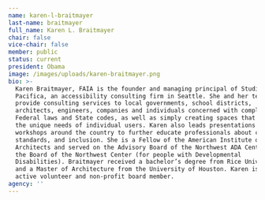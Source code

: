```yaml
---
name: karen-l-braitmayer
last-name: braitmayer
full_name: Karen L. Braitmayer
chair: false
vice-chair: false
member: public
status: current
president: Obama
image: /images/uploads/karen-braitmayer.png
bio: >-
  Karen Braitmayer, FAIA is the founder and managing principal of Studio
  Pacifica, an accessibility consulting firm in Seattle. She and her team
  provide consulting services to local governments, school districts,
  architects, engineers, companies and individuals concerned with complying with
  Federal laws and State codes, as well as simply creating spaces that work for
  the unique needs of individual users. Karen also leads presentations and
  workshops around the country to further educate professionals about codes,
  standards, and inclusion. She is a Fellow of the American Institute of
  Architects and served on the Advisory Board of the Northwest ADA Center and on
  the Board of the Northwest Center (for people with Developmental
  Disabilities). Braitmayer received a bachelor’s degree from Rice University
  and a Master of Architecture from the University of Houston. Karen is also an
  active volunteer and non-profit board member.
agency: ''
---
```


